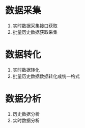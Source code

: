# 数据采集
1. 实时数据采集接口获取
2. 批量历史数据获取采集

# 数据转化
1. 实时数据转化
2. 批量历史数据数据转化成统一格式

# 数据分析
1. 历史数据分析
2. 实时数据分析

